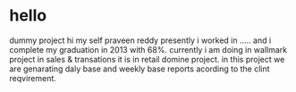 # hello
dummy project
hi my self praveen reddy presently i worked in ..... and i complete my graduation in 2013 with 68%.
currently i am doing in wallmark project in sales & transations it is in retail domine project.
in this project we are genarating  daly base and weekly base reports acording to the clint reqvirement.
